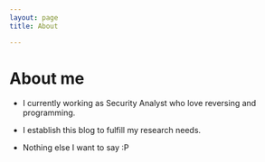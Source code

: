 ```yaml
---
layout: page 
title: About

---
```


# About me

- I currently working as Security Analyst who love reversing and programming.

- I establish this blog to fulfill my research needs.

- Nothing else I want to say :P   

